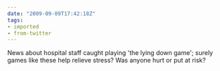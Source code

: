 ```yaml
---
date: "2009-09-09T17:42:18Z"
tags:
- imported
- from-twitter
---
```

News about hospital staff caught playing 'the lying down game'; surely games like these help relieve stress? Was anyone hurt or put at risk?
